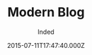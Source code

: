 ---
title: Modern Blog
github: https://github.com/inded/Jekyll_modern-blog
demo: https://inded.xyz/Jekyll_modern-blog/
author: Inded
ssg:
  - Jekyll
cms:
  - Markdown
date: 2015-07-11T17:47:40.000Z
description: A Modern, Clean, Jekyll Blog Layout based from codedrops
draft: true
publish_date: '2015-07-11T17:47:40Z'
update_date: '2017-06-26T18:07:42Z'
github_star: 245
github_fork: 311
---